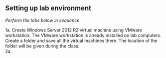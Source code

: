 ## Setting up lab environment

*Perform the labs below in sequence*

1a. Create Windows Server 2012 R2 virtual machine using VMware workstation. The VMware workstation is already installed on lab computers. Create a folder and save all the virtual machines there. The location of the folder will be given during the class.  
2a. 
